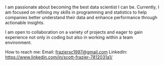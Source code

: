 I am passionate about becoming the best data scientist I can be. Currently, I am focused on refining my skills in programming and statistics to help companies better understand their data and enhance performance through actionable insights.

I am open to collaboration on a variety of projects and eager to gain experience not only in coding but also in working within a team environment.

How to reach me:
Email: fraziersc1997@gmail.com
LinkedIn: https://www.linkedin.com/in/scott-frazier-7812031a1/
